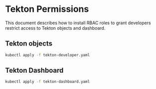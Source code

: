# Tekton Permissions

This document describes how to install RBAC roles to grant developers restrict access to Tekton objects and dashboard.

## Tekton objects

```bash
kubectl apply -f tekton-developer.yaml
```

## Tekton Dashboard

```bash
kubectl apply -f tekton-dashboard.yaml
```
